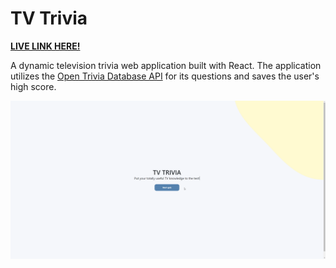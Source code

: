 # TV Trivia

**[LIVE LINK HERE!](https://c-yip.github.io/tv-trivia/)**

A dynamic television trivia web application built with React. The application utilizes the [Open Trivia Database API](https://opentdb.com/) for its questions and saves the user's high score.

![](preview_gif/tv-trivia.gif)
